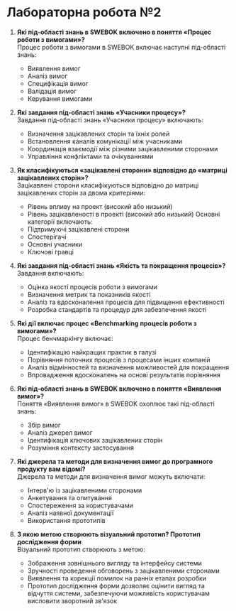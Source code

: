 # Лабораторна робота №2
1. **Які під-області знань в SWEBOK включено в поняття «Процес роботи з вимогами»?**  
   Процес роботи з вимогами в SWEBOK включає наступні під-області знань:
   - Виявлення вимог
   - Аналіз вимог
   - Специфікація вимог
   - Валідація вимог
   - Керування вимогами

2. **Які завдання під-області знань «Учасники процесу»?**  
   Завдання під-області знань «Учасники процесу» включають:
   - Визначення зацікавлених сторін та їхніх ролей
   - Встановлення каналів комунікації між учасниками
   - Координація взаємодії між різними зацікавленими сторонами
   - Управління конфліктами та очікуваннями

3. **Як класифікуються «зацікавлені сторони» відповідно до «матриці зацікавлених сторін»?**  
   Зацікавлені сторони класифікуються відповідно до матриці зацікавлених сторін за двома критеріями:
   - Рівень впливу на проект (високий або низький)
   - Рівень зацікавленості в проекті (високий або низький)
   Основні категорії включають:
   - Підтримуючі зацікавлені сторони
   - Спостерігачі
   - Основні учасники
   - Ключові гравці
4. **Які завдання під-області знань «Якість та покращення процесів»?**  
   Завдання включають:
   - Оцінка якості процесів роботи з вимогами
   - Визначення метрик та показників якості
   - Аналіз та вдосконалення процесів для підвищення ефективності
   - Розробка стандартів та процедур для забезпечення якості
5. **Які дії включає процес «Benchmarking процесів роботи з вимогами»?**  
   Процес бенчмаркінгу включає:
   - Ідентифікацію найкращих практик в галузі
   - Порівняння поточних процесів з процесами інших компаній
   - Аналіз відмінностей та визначення можливостей для покращення
   - Впровадження вдосконалень на основі результатів порівняння
6. **Які під-області знань в SWEBOK включено в поняття «Виявлення вимог»?**  
   Поняття «Виявлення вимог» в SWEBOK охоплює такі під-області знань:
   - Збір вимог
   - Аналіз джерел вимог
   - Ідентифікація ключових зацікавлених сторін
   - Розуміння контексту застосування
7. **Які джерела та методи для визначення вимог до програмного продукту вам відомі?**  
   Джерела та методи для визначення вимог можуть включати:
   - Інтерв'ю із зацікавленими сторонами
   - Анкетування та опитування
   - Спостереження за користувачами
   - Аналіз наявної документації
   - Використання прототипів
8. **З якою метою створюють візуальний прототип? Прототип дослідження форми**  
   Візуальний прототип створюють з метою:
   - Зображення зовнішнього вигляду та інтерфейсу системи
   - Зручності проведення обговорень з зацікавленими сторонами
   - Виявлення та корекції помилок на ранніх етапах розробки
   - Прототип дослідження форми дозволяє оцінити вигляд та відчуття системи, забезпечуючи можливість користувачам висловити зворотний зв'язок